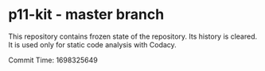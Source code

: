 # p11-kit - master branch

This repository contains frozen state of the repository.
Its history is cleared. It is used only for static code
analysis with Codacy.

Commit Time: 1698325649